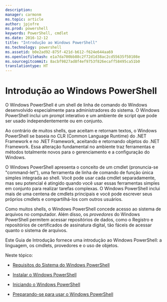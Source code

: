 ```yaml
---
description: 
manager: carmonm
ms.topic: article
author: jpjofre
ms.prod: powershell
keywords: PowerShell, cmdlet
ms.date: 2016-12-12
title: "Introdução ao Windows PowerShell"
ms.technology: powershell
ms.assetid: b0e2ad92-875f-421d-b612-f624e644aa69
ms.openlocfilehash: e1a7da700bb88c2f72d1d38ac2cd55635f50108e
ms.sourcegitcommit: 8acbf9827ad8f4ef9753f826ecaff58495ca51b0
translationtype: HT
---
```

# <a name="getting-started-with-windows-powershell"></a>Introdução ao Windows PowerShell
O Windows PowerShell é um shell de linha de comando do Windows desenvolvido especialmente para administradores do sistema. O Windows PowerShell inclui um prompt interativo e um ambiente de script que pode ser usado independentemente ou em conjunto.

Ao contrário de muitos shells, que aceitam e retornam textos, o Windows PowerShell se baseia no CLR (Common Language Runtime) do .NET Framework e no .NET Framework, aceitando e retornando objetos do .NET Framework. Essa alteração fundamental no ambiente traz ferramentas e métodos totalmente novos para o gerenciamento e a configuração do Windows.

O Windows PowerShell apresenta o conceito de um cmdlet (pronuncia-se "command-let"), uma ferramenta de linha de comando de função única simples integrada ao shell. Você pode usar cada cmdlet separadamente, mas seu potencial é atingido quando você usar essas ferramentas simples em conjunto para realizar tarefas complexas. O Windows PowerShell inclui mais de uma centena de cmdlets principais e você pode escrever seus próprios cmdlets e compartilhá-los com outros usuários.

Como muitos shells, o Windows PowerShell concede acesso ao sistema de arquivos no computador. Além disso, os *provedores* do Windows PowerShell permitem acessar repositórios de dados, como o Registro e repositórios de certificados de assinatura digital, tão fáceis de acessar quanto o sistema de arquivos.

Este Guia de Introdução fornece uma introdução ao Windows PowerShell: a linguagem, os cmdlets, provedores e o uso de objetos.

Neste tópico:

-   [Requisitos do Sistema do Windows PowerShell](../setup/Windows-PowerShell-System-Requirements.md)

-   [Instalar o Windows PowerShell](../setup/Installing-Windows-PowerShell.md)

-   [Iniciando o Windows PowerShell](../setup/Starting-Windows-PowerShell.md)

-   [Preparando-se para usar o Windows PowerShell](Getting-Ready-to-Use-Windows-PowerShell.md)

